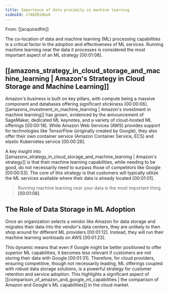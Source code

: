 ```yaml
---
title: Importance of data proximity in machine learning
videoId: ifA0ZRiOmx0
---
```


From: [[acquiredfm]] <br/> 

The co-location of data and machine learning (ML) processing capabilities is a critical factor in the adoption and effectiveness of ML services. Running machine learning near the data it processes is considered the most important aspect of an ML strategy <a class="yt-timestamp" data-t="00:01:08">[00:01:08]</a>.

## [[amazons_strategy_in_cloud_storage_and_machine_learning | Amazon's Strategy in Cloud Storage and Machine Learning]]

Amazon's business is built on key pillars, with compute being a massive component and databases offering significant stickiness <a class="yt-timestamp" data-t="00:00:06">[00:00:06]</a>. [[amazons_investment_in_machine_learning | Amazon's investment in machine learning]] has grown, evidenced by the announcement of SageMaker, dedicated ML keynotes, and a variety of cloud-hosted ML offerings <a class="yt-timestamp" data-t="00:00:18">[00:00:18]</a>. While Amazon Web Services (AWS) provides support for technologies like TensorFlow (originally created by Google), they also offer their own container service (Amazon Container Service, ECS) and elastic Kubernetes service <a class="yt-timestamp" data-t="00:00:26">[00:00:26]</a>.

A key insight into [[amazons_strategy_in_cloud_storage_and_machine_learning | Amazon's strategy]] is that their machine learning capabilities, while needing to be good, do not necessarily need to surpass those of competitors like Google <a class="yt-timestamp" data-t="00:00:53">[00:00:53]</a>. The core of this strategy is that customers will typically utilize the ML services available where their data is already located <a class="yt-timestamp" data-t="00:01:01">[00:01:01]</a>.

> Running machine learning near your data is the most important thing <a class="yt-timestamp" data-t="00:01:08">[00:01:08]</a>.

## The Role of Data Storage in ML Adoption

Once an organization selects a vendor like Amazon for data storage and migrates their data into the vendor's data centers, they are unlikely to then shop around for different ML providers <a class="yt-timestamp" data-t="00:01:12">[00:01:12]</a>. Instead, they will run their machine learning workloads on AWS <a class="yt-timestamp" data-t="00:01:23">[00:01:23]</a>.

This dynamic means that even if Google might be better positioned to offer superior ML capabilities, it becomes less relevant if customers are not storing their data with Google <a class="yt-timestamp" data-t="00:01:31">[00:01:31]</a>. Therefore, for cloud providers, ensuring competitive, though not necessarily leading, ML offerings coupled with robust data storage solutions, is a powerful strategy for customer retention and service adoption. This highlights a significant aspect of [[comparison_of_amazon_and_google_ml_capabilities | the comparison of Amazon and Google's ML capabilities]] in the cloud market.